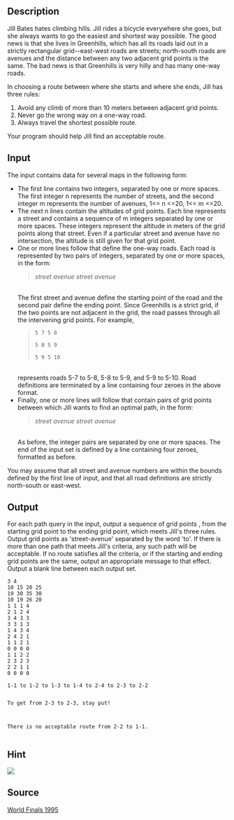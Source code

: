 <h2>Description</h2><p>Jill Bates hates climbing hills. Jill rides a bicycle everywhere she goes, but she always wants to go the easiest and shortest way possible. The good news is that she lives in Greenhills, which has all its roads laid out in a strictly rectangular grid--east-west roads are streets; north-south roads are avenues and the distance between any two adjacent grid points is the same. The bad news is that Greenhills is very hilly and has many one-way roads. 
</p>In choosing a route between where she starts and where she ends, Jill has three rules: 
<ol><li>Avoid any climb of more than 10 meters between adjacent grid points. 
<br></li><li>Never go the wrong way on a one-way road. 
<br></li><li>Always travel the shortest possible route. </li></ol><p>
</p>Your program should help Jill find an acceptable route. 

<h2>Input</h2><p>The input contains data for several maps in the following form: 
</p><ul><li>The first line contains two integers, separated by one or more spaces. The first integer n represents the number of streets, and the second integer m represents the number of avenues, 1&lt;= n &lt;=20, 1&lt;= m &lt;=20. 
<br></li><li>The next n lines contain the altitudes of grid points. Each line represents a street and contains a sequence of m integers separated by one or more spaces. These integers represent the altitude in meters of the grid points along that street. Even if a particular street and avenue have no intersection, the altitude is still given for that grid point. 
<br></li><li>One or more lines follow that define the one-way roads. Each road is represented by two pairs of integers, separated by one or more spaces, in the form: 
<br><blockquote><em>street avenue street avenue</em></blockquote>
<br>The first street and avenue define the starting point of the road and the second pair define the ending point. Since Greenhills is a strict grid, if the two points are not adjacent in the grid, the road passes through all the intervening grid points. For example, 
<br><blockquote><code>5 7 5 8
<br>5 8 5 9
<br>5 9 5 10 </code></blockquote>
<br>represents roads 5-7 to 5-8, 5-8 to 5-9, and 5-9 to 5-10. Road definitions are terminated by a line containing four zeroes in the above format. 
<br></li><li>Finally, one or more lines will follow that contain pairs of grid points between which Jill wants to find an optimal path, in the form: 
<br><blockquote><em>street avenue street avenue</em></blockquote>
<br>As before, the integer pairs are separated by one or more spaces. The end of the input set is defined by a line containing four zeroes, formatted as before. </li></ul><p>
</p>You may assume that all street and avenue numbers are within the bounds defined by the first line of input, and that all road definitions are strictly north-south or east-west. 

<h2>Output</h2><p>For each path query in the input, output a sequence of grid points , from the starting grid point to the ending grid point, which meets Jill's three rules. Output grid points as 'street-avenue' separated by the word 'to'. If there is more than one path that meets Jill's criteria, any such path will be acceptable. If no route satisfies all the criteria, or if the starting and ending grid points are the same, output an appropriate message to that effect. Output a blank line between each output set. </p><pre><code class="language-input1">3 4
10 15 20 25
19 30 35 30
10 19 26 20
1 1 1 4
2 1 2 4
3 4 3 3
3 3 1 3
1 4 3 4
2 4 2 1
1 1 2 1
0 0 0 0
1 1 2 2
2 3 2 3
2 2 1 1
0 0 0 0
</code></pre><pre><code class="language-output1">1-1 to 1-2 to 1-3 to 1-4 to 2-4 to 2-3 to 2-2

To get from 2-3 to 2-3, stay put!

There is no acceptable route from 2-2 to 1-1.
</code></pre><h2>Hint</h2><img src="images/1878_1.jpg"><h2>Source</h2><a href="searchproblem?field=source&amp;key=World+Finals+1995">World Finals 1995</a>